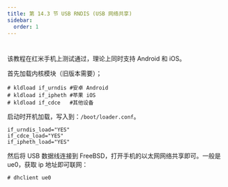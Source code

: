 ```yaml
---
title: 第 14.3 节 USB RNDIS (USB 网络共享)
sidebar:
  order: 1
---
```

# 

该教程在红米手机上测试通过，理论上同时支持 Android 和 iOS。

首先加载内核模块（旧版本需要）；

```shell-session
# kldload if_urndis #安卓 Android
# kldload if_ipheth #苹果 iOS
# kldload if_cdce   #其他设备
```

启动时开机加载，写入到：`/boot/loader.conf`。

```shell-session
if_urndis_load="YES"
if_cdce_load="YES"
if_ipheth_load="YES"
```

然后将 USB 数据线连接到 FreeBSD，打开手机的以太网网络共享即可。一般是 ue0，获取 ip 地址即可联网：

```shell-session
# dhclient ue0
```

